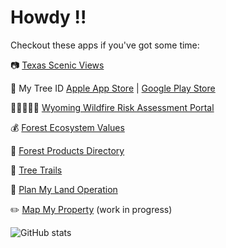# Howdy !!
Checkout these apps if you've got some time:

📷 [Texas Scenic Views](https://texasforestinfo.tamu.edu/txscenicviews/home) 

🌳 My Tree ID [Apple App Store](https://apps.apple.com/us/app/id1525919752) | [Google Play Store](https://play.google.com/store/apps/details?id=com.tfs.treeid)

🧑🏽‍🤝‍🧑🏽 [Wyoming Wildfire Risk Assessment Portal](https://wywrap.wyo.gov/)

💰 [Forest Ecosystem Values](https://texasforestinfo.tamu.edu/forestecosystemvalues/)

🚪 [Forest Products Directory](https://texasforestinfo.tamu.edu/ForestProductsDirectory/)

🌱 [Tree Trails](https://texasforestinfo.tamu.edu/treetrails/)

🚜 [Plan My Land Operation](https://texasforestinfo.tamu.edu/pmlo)

✏️ [Map My Property](https://bishrant.github.io/mapmyproperty/) (work in progress)



![GitHub stats](https://github-readme-stats.vercel.app/api?username=bishrant&theme=dark&show_icons=true&count_private=true&custom_title=Stats&hide_title=true)
